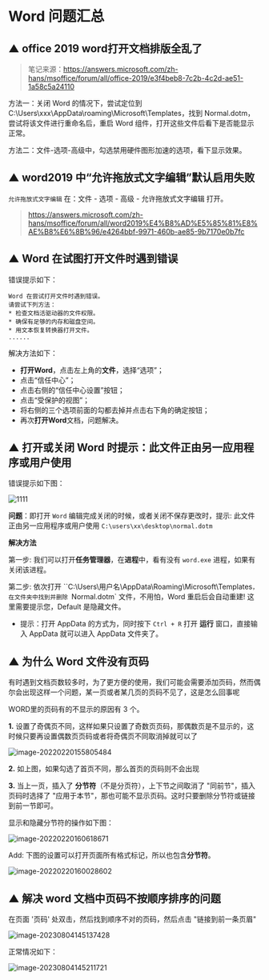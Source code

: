 # Word 问题汇总



## ▲ office 2019 word打开文档排版全乱了

> 笔记来源：https://answers.microsoft.com/zh-hans/msoffice/forum/all/office-2019/e3f4beb8-7c2b-4c2d-ae51-1a58c5a24110

方法一：关闭 Word 的情况下，尝试定位到 C:\Users\xxx\AppData\roaming\Microsoft\Templates，找到 Normal.dotm，尝试将该文件进行重命名后，重启 Word 组件，打开这些文件后看下是否能显示正常。

方法二：文件-选项-高级中，勾选禁用硬件图形加速的选项，看下显示效果。




## ▲ word2019 中“允许拖放式文字编辑”默认启用失败

`允许拖放式文字编辑` 在：文件 - 选项 - 高级 - 允许拖放式文字编辑 打开。

> https://answers.microsoft.com/zh-hans/msoffice/forum/all/word2019%E4%B8%AD%E5%85%81%E8%AE%B8%E6%8B%96/e4264bbf-9971-460b-ae85-9b7170e0b7fc




## ▲ Word 在试图打开文件时遇到错误

错误提示如下：

```
Word 在尝试打开文件时遇到错误。
请尝试下列方法：
* 检查文档活驱动器的文件权限。
* 确保有足够的内存和磁盘空间。
* 用文本恢复转换器打开文件。
......
```

解决方法如下：

- **打开Word**，点击左上角的**文件**，选择“选项”；
- 点击“信任中心”；
- 点击右侧的“信任中心设置”按钮；
- 点击“受保护的视图”；
- 将右侧的三个选项前面的勾都去掉并点击右下角的确定按钮；
- 再次**打开Word**文档，问题解决。



## ▲ 打开或关闭 Word 时提示：此文件正由另一应用程序或用户使用

错误提示如下图：

![1111](./readme.assets/11.png)

**问题**：即打开 `Word` 编辑完成关闭的时候，或者关闭不保存更改时，提示: 此文件正由另一应用程序或用户使用 `C:\users\xx\desktop\normal.dotm`

**解决方法**

第一步: 我们可以打开**任务管理器**，在**进程**中，看有没有 `word.exe` 进程，如果有关闭该进程。

第二步: 依次打开 ``C:\Users\用户名\AppData\Roaming\Microsoft\Templates`，在文件夹中找到并删除 `Normal.dotm` 文件，不用怕，Word 重启后会自动重建! 这里需要提示您，Default 是隐藏文件。

- 提示：打开 AppData 的方式为，同时按下 `Ctrl + R` 打开 **运行** 窗口，直接输入 AppData 就可以进入 AppData 文件夹了。





## ▲ 为什么 Word 文件没有页码

有时遇到文档页数较多时，为了更方便的使用，我们可能会需要添加页码，然而偶尔会出现这样一个问题，某一页或者某几页的页码不见了，这是怎么回事呢

WORD里的页码有的不显示的原因有 3 个。

**1.** 设置了奇偶页不同，这样如果只设置了奇数页页码，那偶数页是不显示的，这时候只要再设置偶数页页码或者将奇偶页不同取消掉就可以了

![image-20220220155805484](./readme.assets/image-20220220155805484.png)


**2.** 如上图，如果勾选了首页不同，那么首页的页码则不会出现


**3.** 当上一页，插入了 **分节符**（不是分页符），上下节之间取消了 "同前节"，插入页码时选择了 "应用于本节"，那也可能不显示页码。这时只要删除分节符或链接到前一节即可。

显示和隐藏分节符的操作如下图：

![image-20220220160618671](./readme.assets/image-20220220160618671.png)


Add: 下图的设置可以打开页面所有格式标记，所以也包含**分节符**。

![image-20220220160028602](./readme.assets/image-20220220160028602.png)





## ▲ 解决 word 文档中页码不按顺序排序的问题

在页面 '页码' 处双击，然后找到顺序不对的页码，然后点击 "链接到前一条页眉"

![image-20230804145137428](readme.assets/image-20230804145137428.png)

正常情况如下：

![image-20230804145211721](readme.assets/image-20230804145211721.png)
